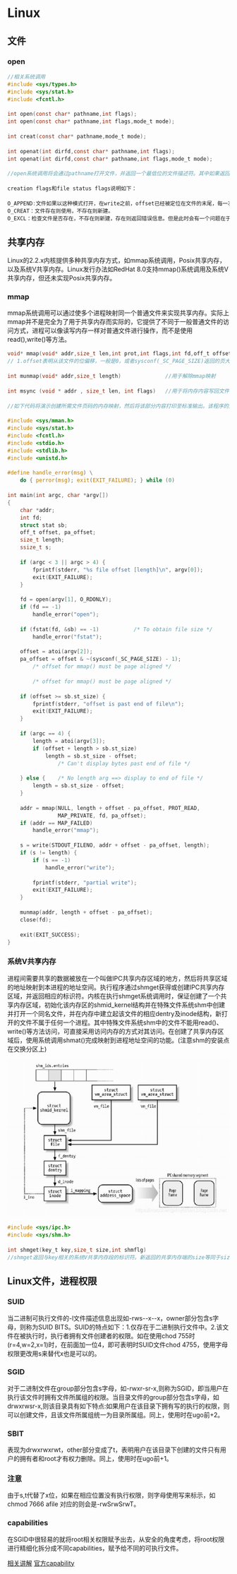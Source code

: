 # Linux

## 文件

### open

```c
//相关系统调用
#include <sys/types.h>
#include <sys/stat.h>
#include <fcntl.h>

int open(const char* pathname,int flags);
int open(const char* pathname,int flags,mode_t mode);

int creat(const char* pathname,mode_t mode);

int openat(int dirfd,const char* pathname,int flags);
int openat(int dirfd,const char* pathname,int flags,mode_t mode);

//open系统调用将会通过pathname打开文件，并返回一个最低位的文件描述符。其中如果返回文件描述符后，无论pathname修改或者删除，并不影响文件描述符的后续使用。flags参数表明文件的访问模式，包括:O_RDONLY,O_WRONLY,O_RDWR三种必选其一的模式，以上选项将返回仅可读，仅可写和可读可写的文件，以及属于creation flags的O_CLOEXEC,O_CREAT,O_DIRECTORY,O_EXCL,O_NOCTTY,O_TMPFILE和O_TRUNC可选的ored模式。对于上述两组flags的区别在于，creation flags影响open操作的，file status flags影响后续I/O操作。file status flags可以被恢复以及更改，通过fcntl系统调用。

creation flags和file status flags说明如下：

O_APPEND:文件如果以这种模式打开，在write之前，offset已经被定位在文件的末尾，每一次对文件的写操作和offset的修改都将按一次原子操作被执行(offset不能被自己修改)。O_APPEND可能会导致文件的损坏，当多个进程在NFS文件系统中向文件添加数据时。因为NFS文件系统不支持添加文件，所以用户内核必须去模拟此操作，这种操作是不能在有竞争的条件下进行的。
O_CREAT：文件存在则使用，不存在则新建。
O_EXCL：检查文件是否存在，不存在则新建，存在则返回错误信息。但是此时会有一个问题在于多进程创建文件时，由于检查和创建时分开执行的，可能会导致多个进程同时创建文件。
```

## 共享内存

Linux的2.2.x内核提供多种共享内存方式，如mmap系统调用，Posix共享内存，以及系统V共享内存。Linux发行办法如RedHat 8.0支持mmap()系统调用及系统V共享内存，但还未实现Posix共享内存。

### mmap

mmap系统调用可以通过使多个进程映射同一个普通文件来实现共享内存。实际上mmap并不是完全为了用于共享内存而实际的，它提供了不同于一般普通文件的访问方式，进程可以像读写内存一样对普通文件进行操作，而不是使用read(),write()等方法。

```c
void* mmap(void* addr,size_t len,int prot,int flags,int fd,off_t offset)
// 1.offset表明从该文件的位偏移，一般是0，或者sysconf(_SC_PAGE_SIZE)返回的页大小的倍数。2.fd为想要映射的文件描述符，一般由open()返回。同时fd可以指定为-1，此时必须指定flags参数为MAP_ANON表明匿名映射，避免了文件的创建和打开，但显然只能用于亲缘关系的进程通信。3.flag决定同一个区域的mapping的更新对其他进程来说是否是可见的，是否底层的文件也一起被更新。flag唯一策略组成由下:(1)MAP_SHARED：各进程映射的同区域是对彼此可见的，且允许文件内容写回，此时需要调用msync()函数。(2)MAP_PRIVATE：创建copy-on-write 映射副本，保证彼此之间的映射更新都是不可见的，同时也不能写回文件。其中并没有定义在此情况下,调用mmap()后由文件自身的改变是否对进程可见。flag可或策略组成如下：(1)MAP_ANONYMOUS:表明文件不能被写回，文件的内容被初始化为零，fd的参数将会被忽略，offset参数也应该是0。(2)MAP_FIXED：表明不采用解释addr作为提示，而是直接映射具体的address，但此时对address有诸多要求如是页的整数倍大小等。4.prot描述对于该段内存的安全策略，必须与文件的打开策略不冲突。组成由下：(1)PROT_EXEC:执行权限。(2)PROT_READ：阅读权限。(3)PROT_WRITE：写权限。(4)PROT_NONE：不能访问。5.len表示映射地址空间的长度。6.addr表示内存映射的开始地址，但是如果是NULL则是由内核选择一段地址进行映射，这是比较简单的选择对于创建映射。对于mmap函数调用返回也是本次的addr，对于Linux而言传入该addr会基于该地址附近的页边界来选择开始映射(可能是考虑对齐的问题)。

int munmap(void* addr,size_t length)              //用于解除mmap映射

int msync (void * addr , size_t len, int flags)   //用于将内存内容写回文件

//如下代码将演示创建所需文件页码的内存映射，然后将该部分内容打印至标准输出。该程序的第一行输入为文件的名字，第二行定义offset，第三行定义length。

#include <sys/mman.h>
#include <sys/stat.h>
#include <fcntl.h>
#include <stdio.h>
#include <stdlib.h>
#include <unistd.h>

#define handle_error(msg) \
    do { perror(msg); exit(EXIT_FAILURE); } while (0)

int main(int argc, char *argv[])
{
    char *addr;
    int fd;
    struct stat sb;
    off_t offset, pa_offset;
    size_t length;
    ssize_t s;

    if (argc < 3 || argc > 4) {
        fprintf(stderr, "%s file offset [length]\n", argv[0]);
        exit(EXIT_FAILURE);
    }

    fd = open(argv[1], O_RDONLY);
    if (fd == -1)
        handle_error("open");

    if (fstat(fd, &sb) == -1)           /* To obtain file size */
        handle_error("fstat");

    offset = atoi(argv[2]);
    pa_offset = offset & ~(sysconf(_SC_PAGE_SIZE) - 1);
        /* offset for mmap() must be page aligned */

        /* offset for mmap() must be page aligned */

    if (offset >= sb.st_size) {
        fprintf(stderr, "offset is past end of file\n");
        exit(EXIT_FAILURE);
    }

    if (argc == 4) {
        length = atoi(argv[3]);
        if (offset + length > sb.st_size)
            length = sb.st_size - offset;
                /* Can't display bytes past end of file */

    } else {    /* No length arg ==> display to end of file */
        length = sb.st_size - offset;
    }

    addr = mmap(NULL, length + offset - pa_offset, PROT_READ,
                MAP_PRIVATE, fd, pa_offset);
    if (addr == MAP_FAILED)
        handle_error("mmap");

    s = write(STDOUT_FILENO, addr + offset - pa_offset, length);
    if (s != length) {
        if (s == -1)
            handle_error("write");

        fprintf(stderr, "partial write");
        exit(EXIT_FAILURE);
    }

    munmap(addr, length + offset - pa_offset);
    close(fd);

    exit(EXIT_SUCCESS);
}

```

### 系统V共享内存

进程间需要共享的数据被放在一个叫做IPC共享内存区域的地方，然后将共享区域的地址映射到本进程的地址空间。执行程序通过shmget获得或创建IPC共享内存区域，并返回相应的标识符。内核在执行shmget系统调用时，保证创建了一个共享内存区域，初始化该内存区的shmid_kernel结构并在特殊文件系统shm中创建并打开一个同名文件，并在内存中建立起该文件的相应dentry及inode结构，新打开的文件不属于任何一个进程。其中特殊文件系统shm中的文件不能用read()、write()等方法访问，可直接采用访问内存的方式对其访问。在创建了共享内存区域后，使用系统调用shmat()完成映射到进程地址空间的功能。(注意shm的安装点在交换分区上)

![数据结构](../asset/20190625100635820.png)

```c
#include <sys/ipc.h>
#include <sys/shm.h>

int shmget(key_t key,size_t size,int shmflg)
//shmget返回与key相关的系统V共享内存段的标识符。新返回的共享内存端的size等同于size参数，大小必须是PAGE_SIZE的整数倍。
```

## Linux文件，进程权限

### SUID

当二进制可执行文件的-l文件描述信息出现如-rws--x--x，owner部分包含s字母，则称为SUID BITS。SUID的特点如下：1.仅存在于二进制执行文件中。2.该文件在被执行时，执行者拥有文件创建者的权限。如在使用chod 755时(r=4,w=2,x=1)时，在前面加一位4，即可表明时SUID文件chod 4755，使用字母权限更改用s来替代x也是可以的。

### SGID

对于二进制文件在group部分包含s字母，如-rwxr-sr-x,则称为SGID，即当用户在执行该文件时拥有文件所属组的权限。当目录文件的group部分包含s字母，如drwxrwsr-x,则该目录具有如下特点:如果用户在该目录下拥有写的执行的权限，则可以创建文件，且该文件所属组统一为目录所属组。同上，使用时在ugo前+2。

### SBIT

表现为drwxrwxrwt，other部分变成了t，表明用户在该目录下创建的文件只有用户的拥有者和root才有权力删除。同上，使用时在ugo前+1。

### 注意

由于s,t代替了x位，如果在相应位置没有执行权限，则字母使用写来标示，如chmod 7666 afile 对应的则会是-rwSrwSrwT。

### capabilities

在SGID中很轻易的就将root相关权限赋予出去，从安全的角度考虑，将root权限进行精细化拆分成不同capabilities，赋予给不同的可执行文件。

[相关讲解](https://www.cnblogs.com/sparkdev/p/11417781.html)
[官方capability](https://man7.org/linux/man-pages/man7/capabilities.7.html)